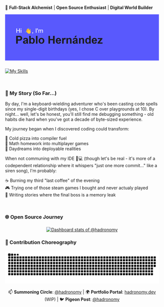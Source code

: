 🌌 **Full-Stack Alchemist** | **Open Source Enthusiast** | **Digital World Builder**

![](header.png)

<div align="center">

</div>

###

[![My Skills](https://skillicons.dev/icons?i=git,react,ts,rust,js,cpp,python,html,css,wasm,docker,prisma,nodejs,tailwind,linux,nix,kubernetes,next,astro,postgres,zig,go,vscode,vite,vitest,tauri,threejs,neovim)](https://skillicons.dev)

<br clear="both">

### 🌟 My Story (So Far...)

By day, I'm a keyboard-wielding adventurer who's been casting code spells since my single-digit birthdays (yes, I chose C over playgrounds at 10). By night... well, let's be honest, you'll still find me debugging something - old habits die hard when you've got a decade of byte-sized experience.

My journey began when I discovered coding could transform:  

🍕 Cold pizza into compiler fuel  
📜 Math homework into multiplayer games  
🌌 Daydreams into deployable realities  

When not communing with my IDE 🧑💻 (though let's be real - it's more of a codependent relationship where it whispers "just one more commit..." like a siren song), I'm probably:  

☕ Burning my third "last coffee" of the evening  
🎮 Trying one of those steam games I bought and never actualy played  
📜 Writing stories where the final boss is a memory leak   

<br clear="both">

### 🌐 Open Source Journey
###

<a href="https://next.ossinsight.io/widgets/official/compose-user-dashboard-stats?user_id=17086478" target="_blank" style="display: block" align="center">
  <picture>
    <source media="(prefers-color-scheme: dark)" srcset="https://next.ossinsight.io/widgets/official/compose-user-dashboard-stats/thumbnail.png?user_id=17086478&image_size=auto&color_scheme=dark" width="771" height="auto">
    <img alt="Dashboard stats of @hadronomy" src="https://next.ossinsight.io/widgets/official/compose-user-dashboard-stats/thumbnail.png?user_id=17086478&image_size=auto&color_scheme=light" width="771" height="auto">
  </picture>
</a>

###
### 🐍 Contribution Choreography

<img src="https://raw.githubusercontent.com/hadronomy/hadronomy/output/snake.svg" alt="Snake animation" />

<div align="center">
  
📫 **Summoning Circle**: [@hadronomy](mailto:hadronomy@gmail.com) | 
🌍 **Portfolio Portal**: [hadronomy.dev](https://hadronomy.com) (WIP) | 
🐦 **Pigeon Post**: [@hadronomy](https://x.com/hadronomy)

</div>
